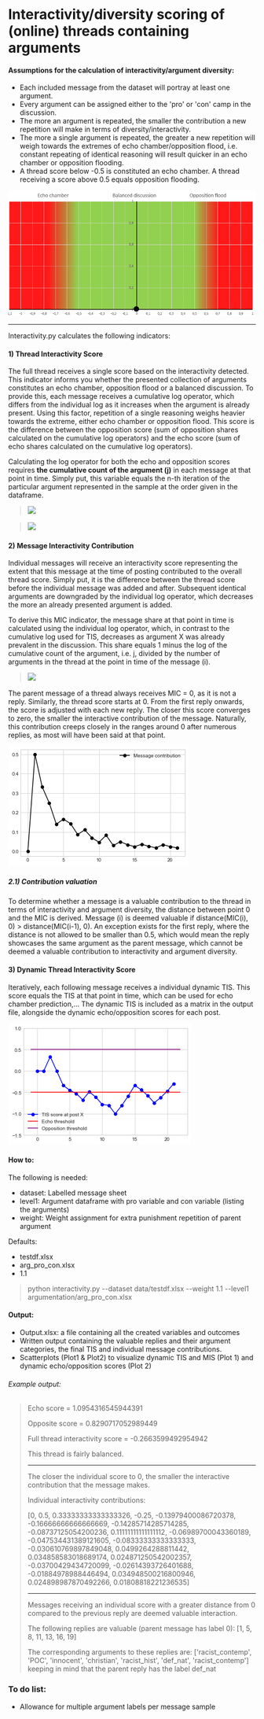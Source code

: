 # Interactivity/diversity scoring of (online) threads containing arguments

#### Assumptions for the calculation of interactivity/argument diversity:
* Each included message from the dataset will portray at least one argument.
* Every argument can be assigned either to the 'pro' or 'con' camp in the discussion.
* The more an argument is repeated, the smaller the contribution a new repetition will make in terms of diversity/interactivity.
* The more a single argument is repeated, the greater a new repetition will weigh towards the extremes of echo chamber/opposition flood, i.e. constant repeating of identical reasoning will result quicker in an echo chamber or opposition flooding.
* A thread score below -0.5 is constituted an echo chamber. A thread receiving a score above 0.5 equals opposition flooding.

![alt text](https://github.com/Cwaterschoot/Interactivity_scoring/blob/main/Plots/auxiliary.png)

________________________________________________________________________________________________________________________________________________



Interactivity.py calculates the following indicators:


#### 1) Thread Interactivity Score

The full thread receives a single score based on the interactivity detected. This indicator informs you whether the presented collection of arguments constitutes an echo chamber, opposition flood or a balanced discussion. 
To provide this, each message receives a cumulative log operator, which differs from the individual log as it increases when the argument is already present. Using this factor, repetition of a single reasoning weighs heavier towards the extreme, either echo chamber or opposition flood.
This score is the difference between the opposition score (sum of opposition shares calculated on the cumulative log operators) and the echo score (sum of echo shares calculated on the cumulative log operators).

Calculating the log operator for both the echo and opposition scores requires **the cumulative count of the argument (j)** in each message at that point in time. Simply put, this variable equals the n-th iteration of the particular argument represented in the sample at the order given in the dataframe.

> <img src="https://latex.codecogs.com/gif.latex?Share_{i}\begin{cases}&space;\frac{j(x_{i})-1&space;-&space;log(j(x_{i})-1)}{N}&space;*&space;(-w)&space;&plus;&space;\frac{1}{N}&space;&&space;\text{&space;if&space;}&space;argument(x_{i})=argument(x_{0})&space;\\&space;\frac{j(x_{i})-log(j(x_{i})}{N}&space;&&space;\text{&space;if&space;}&space;argument(x_{i})&space;\ne&space;argument(x_{0})&space;\wedge&space;level1(x_{i})&space;\ne&space;level1(x_{0})\\&space;\frac{j(x_{i})-log(j(x_{i})}{N}&space;*(-1)&space;&&space;\text{&space;if&space;}&space;argument(x_{i})&space;\ne&space;argument(x_{0})&space;\wedge&space;level1(x_{i})&space;=level1(x_{0})&space;\\0&space;&\text{&space;if&space;}&space;i=0\end{cases}" />

> <img src="https://latex.codecogs.com/gif.latex?TIS_{T}&space;=\sum_{i=1}^{N}&space;share_i" />


#### 2) Message Interactivity Contribution

Individual messages will receive an interactivity score representing the extent that this message at the time of posting contributed to the overall thread score. Simply put, it is the difference between the thread score before the individual message was added and after. Subsequent identical arguments are downgraded by the individual log operator, which decreases the more an already presented argument is added. 

To derive this MIC indicator, the message share at that point in time  is calculated using the individual log operator, which, in contrast to the cumulative log used for TIS, decreases as argument X was already prevalent in the discussion. This share equals 1 minus the log of the cumulative count of the argument, i.e. j, divided by the number of arguments in the thread at the point in time of the message (i).

> <img src="https://latex.codecogs.com/gif.latex?MIC_{i}&space;\begin{cases}&space;\frac{(1-log(j(x_{i}))}{i}&space;*&space;(2-w)&&space;\text{&space;if&space;}&space;argument(x_{i})=argument(x_{0})&space;\\&space;\frac{(1-log(j(x_{i}))}{i}&space;&&space;\text{&space;if&space;}&space;argument(x_{i})&space;\ne&space;argument(x_{0})&space;\\&space;0&space;&&space;\text{&space;if&space;}&space;i=0&space;\end{cases}" />

The parent message of a thread always receives MIC = 0, as it is not a reply. Similarly, the thread score starts at 0. From the first reply onwards, the score is adjusted with each new reply. The closer this score converges to zero, the smaller the interactive contribution of the message. Naturally, this contribution creeps closely in the ranges around 0 after numerous replies, as most will have been said at that point. 

![alt text](https://github.com/Cwaterschoot/Interactivity_scoring/blob/main/Plots/plot-MIC.png)


##### 2.1) Contribution valuation

To determine whether a message is a valuable contribution to the thread in terms of interactivity and argument diversity, the distance between point 0 and the MIC is derived. Message (i) is deemed valuable if distance(MIC(i), 0) > distance(MIC(i-1), 0). An exception exists for the first reply, where the distance is not allowed to be smaller than 0.5, which would mean the reply showcases the same argument as the parent message, which cannot be deemed a valuable contribution to interactivity and argument diversity. 


#### 3) Dynamic Thread Interactivity Score

Iteratively, each following message receives a individual dynamic TIS. This score equals the TIS at that point in time, which can be used for echo chamber prediction,...
The dynamic TIS is included as a matrix in the output file, alongside the dynamic echo/opposition scores for each post.

![alt text](https://github.com/Cwaterschoot/Interactivity_scoring/blob/main/Plots/plot-dTIS.png)


#### How to:

The following is needed:
* dataset: Labelled message sheet
* level1: Argument dataframe with pro variable and con variable (listing the arguments)
* weight: Weight assignment for extra punishment repetition of parent argument

Defaults:
* testdf.xlsx
* arg_pro_con.xlsx
* 1.1

> python interactivity.py --dataset data/testdf.xlsx --weight 1.1 --level1 argumentation/arg_pro_con.xlsx

#### Output:
* Output.xlsx: a file containing all the created variables and outcomes
* Written output containing the valuable replies and their argument categories, the final TIS and individual message contributions.
* Scatterplots (Plot1 & Plot2) to visualize dynamic TIS and MIS (Plot 1) and dynamic echo/opposition scores (Plot 2)


###### Example output:
<blockquote>

Echo score = 1.0954316545944391
  
Opposite score = 0.8290717052989449

Full thread interactivity score = -0.2663599492954942 

This thread is fairly balanced.
****************************************************************************************************
The closer the individual score to 0, the smaller the interactive contribution that the message makes. 

Individual interactivity contributions:

 [0, 0.5, 0.33333333333333326, -0.25, -0.13979400086720378, -0.16666666666666669, -0.14285714285714285, -0.08737125054200236, 0.11111111111111112, -0.06989700043360189, -0.047534431389121605, -0.08333333333333333, -0.030610769897849048, 0.0499264288811442, 0.034858583018689174, 0.024871250542002357, -0.03700429434720099, -0.02614393726401688, -0.01884978988446494, 0.034948500216800946, 0.024898987870492266, 0.01808818221236535]
****************************************************************************************************
Messages receiving an individual score with a greater distance from 0 compared to the previous reply are deemed valuable interaction. 

The following replies are valuable (parent message has label 0): [1, 5, 8, 11, 13, 16, 19] 

The corresponding arguments to these replies are: ['racist_contemp', 'POC', 'innocent', 'christian', 'racist_hist', 'def_nat', 'racist_contemp'] 
 keeping in mind that the parent reply has the label def_nat
 </blockquote>



### To do list:
* Allowance for multiple argument labels per message sample 
